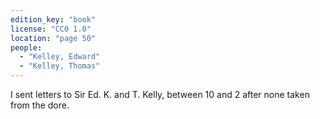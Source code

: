 ```yaml
---
edition_key: "book"
license: "CC0 1.0"
location: "page 50"
people:
  - "Kelley, Edward"
  - "Kelley, Thomas"
---
```

I sent letters to Sir Ed. K. and T. Kelly, between 10
and 2 after none taken from the dore.
